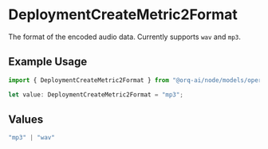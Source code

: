 # DeploymentCreateMetric2Format

The format of the encoded audio data. Currently supports `wav` and `mp3`.

## Example Usage

```typescript
import { DeploymentCreateMetric2Format } from "@orq-ai/node/models/operations";

let value: DeploymentCreateMetric2Format = "mp3";
```

## Values

```typescript
"mp3" | "wav"
```
